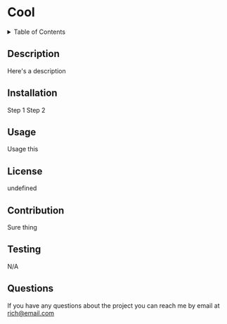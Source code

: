 # Cool
  <!-- TABLE OF CONTENTS -->
<details>
  <summary>Table of Contents</summary>
  <ol>
    <li><a href="#description">Description</a></li>
    <li><a href="#installation">Installation</a></li>
    <li><a href="#usage">Usage</a></li>
    <li><a href="#license">License</a></li>
    <li><a href="#contribution">Contribution</a></li>
    <li><a href="#testing">Testing</a></li>
    <li><a href="#questions">Questions</a></li>
  </ol>
</details>

## Description

Here's a description

## Installation

Step 1 Step 2

## Usage

Usage this

## License

undefined

## Contribution

Sure thing

## Testing

N/A

## Questions

If you have any questions about the project you can reach me by email at rich@email.com

